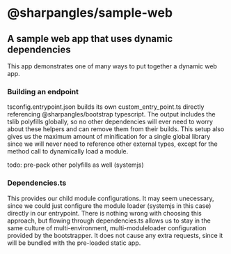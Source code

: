 # @sharpangles/sample-web

## A sample web app that uses dynamic dependencies

This app demonstrates one of many ways to put together a dynamic web app.

### Building an endpoint
tsconfig.entrypoint.json builds its own custom_entry\_point.ts directly referencing @sharpangles/bootstrap typescript.
The output includes the tslib polyfills globally, so no other dependencies will ever need to worry about these helpers and can remove them from their builds.
This setup also gives us the maximum amount of minification for a single global library since we will never need to reference other external types, except for the method call to dynamically load a module.

todo: pre-pack other polyfills as well (systemjs)


### Dependencies.ts
This provides our child module configurations.  It may seem unecessary, since we could just configure the module loader (systemjs in this case) directly in our entrypoint.
There is nothing wrong with choosing this approach, but flowing through dependencies.ts allows us to stay in the same culture of multi-environment, multi-moduleloader configuration provided by the bootstrapper.
It does not cause any extra requests, since it will be bundled with the pre-loaded static app.